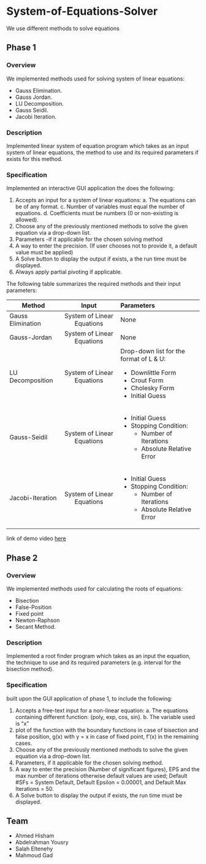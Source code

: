 # System-of-Equations-Solver
We use different methods to solve equations

## Phase 1
### Overview
We implemented methods used for solving system of linear equations:
- Gauss Elimination.
- Gauss Jordan.  
- LU Decomposition.
- Gauss Seidil.
- Jacobi Iteration.

  
### Description
Implemented linear system of equation program which takes as
an input system of linear equations, the method to use and its required
parameters if exists for this method.


### Specification
Implemented an interactive GUI application the does the following:
1. Accepts an input for a system of linear equations:
a. The equations can be of any format.
c. Number of variables must equal the number of equations.
d. Coefficients must be numbers (0 or non-existing is allowed).
2. Choose any of the previously mentioned methods to solve the given equation via
a drop-down list.
3. Parameters -if it applicable for the chosen solving method
4. A way to enter the precision. (If user chooses not to provide it, a default value must be applied)
5. A Solve button to display the output if exists, a the run time must be displayed.
6. Always apply partial pivoting if applicable.

The following table summarizes the required methods and their input parameters:
 
| Method                | Input                      | Parameters |
| -------------         |:-------------:             | :-----    |
| Gauss Elimination     | System of Linear Equations | None       |
| Gauss-Jordan          | System of Linear Equations | None |
| LU Decomposition      | System of Linear Equations |Drop-down list for the format of L & U: <ul><li> Downlittle Form </li><li>Crout Form</li><li>Cholesky Form</li><li>Initial Guess</li></ul>|
| Gauss-Seidil          | System of Linear Equations | <ul><li> Initial Guess </li><li> Stopping Condition:<ul><li> Number of Iterations </li><li> Absolute Relative Error </li></ul></li></ul>|
| Jacobi-Iteration      | System of Linear Equations | <ul><li> Initial Guess </li><li> Stopping Condition:<ul><li> Number of Iterations </li><li> Absolute Relative Error </li></ul></li></ul>|

link of demo video [here](https://youtu.be/umC4FxwZ_PA)

## Phase 2
### Overview
We implemented methods used for calculating the roots of equations:
- Bisection
- False-Position
- Fixed point
- Newton-Raphson
- Secant Method.

### Description
Implemented a root finder program which takes as an input the
equation, the technique to use and its required parameters (e.g. interval for the
bisection method).

### Specification
built upon the GUI application of phase 1, to include the following:
1. Accepts a free-text input for a non-linear equation:
a. The equations containing different function: {poly, exp, cos, sin}.
b. The variable used is “x”
2. plot of the function with the boundary functions in case of bisection
and false position, g(x) with y = x in case of fixed point, f’(x) in the remaining
cases.
3. Choose any of the previously mentioned methods to solve the given equation via
a drop-down list.
4. Parameters, if it applicable for the chosen solving method.
5. A way to enter the precision (Number of significant figures), EPS and the max
number of iterations otherwise default values are used; Default #SFs = System
Default, Default Epsilon = 0.00001, and Default Max Iterations = 50.
6. A Solve button to display the output if exists, the run time must be displayed.


## Team
- Ahmed Hisham
- Abdelrahman Yousry
- Salah Eltenehy
- Mahmoud Gad
